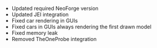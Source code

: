- Updated required NeoForge version
- Updated JEI integration
- Fixed car rendering in GUIs
- Fixed cars in GUIs always rendering the first drawn model
- Fixed memory leak
- Removed TheOneProbe integration
